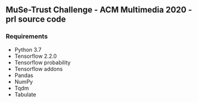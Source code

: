## MuSe-Trust Challenge - ACM Multimedia 2020 - prl source code

### Requirements
- Python 3.7
- Tensorflow 2.2.0
- Tensorflow probability
- Tensorflow addons
- Pandas
- NumPy
- Tqdm
- Tabulate
